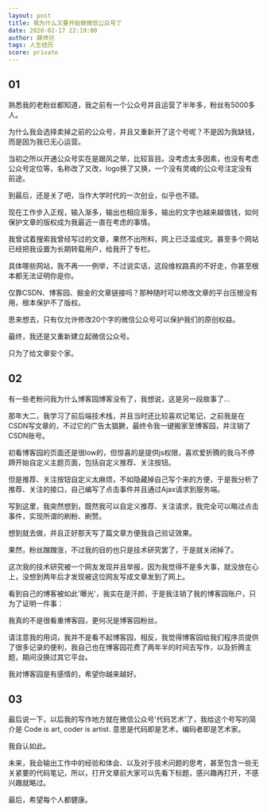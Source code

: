 ```yaml
---
layout: post
title: 我为什么又要开始做微信公众号了
date: 2020-02-17 22:19:00
author: 薛师兄
tags: 人生经历
score: private
---
```


## 01

熟悉我的老粉丝都知道，我之前有一个公众号并且运营了半年多，粉丝有5000多人。

为什么我会选择卖掉之前的公众号，并且又重新开了这个号呢？不是因为我缺钱，而是因为我已无心运营。

当初之所以开通公众号实在是跟风之举，比较盲目。没考虑太多因素，也没有考虑公众号定位等，名称改了又改，logo换了又换，一个没有灵魂的公众号注定没有前途。

到最后，还是关了吧，当作大学时代的一次创业，似乎也不错。

现在工作步入正规，输入渐多，输出也相应渐多，输出的文字也越来越值钱，如何保护文章的版权成为我最近一直在考虑的事情。

我曾试着搜索我曾经写过的文章，果然不出所料，网上已泛滥成灾。甚至多个网站已经把我设置为长期转载用户，给我开了专栏。

具体哪些网站，我不再一一例举，不过说实话，这段维权路真的不好走，你甚至根本都无法证明你是你。

仅靠CSDN、博客园、掘金的文章链接吗？那种随时可以修改文章的平台压根没有用，根本保护不了版权。

思来想去，只有仅允许修改20个字的微信公众号可以保护我们的原创权益。

最终，我还是又重新建立起微信公众号。

只为了给文章安个家。

## 02

有一些老粉问我为什么博客园博客没有了，我想说，这是另一段故事了...

那年大二，我学习了前后端技术栈，并且当时还比较喜欢记笔记，之前我是在CSDN写文章的，不过它的广告太猖獗，最终令我一键搬家至博客园，并注销了CSDN账号。

初看博客园的页面还是很low的，但惊喜的是提供js权限，喜欢爱折腾的我马不停蹄开始自定义主题页面，包括自定义推荐、关注按钮。

但是推荐、关注按钮自定义太麻烦，不如隐藏掉自己写个来的方便，于是我分析了推荐、关注的接口，自己编写了点击事件并且通过Ajax请求到服务端。

写到这里，我突然想到，既然我可以自定义推荐、关注请求，我完全可以略过点击事件，实现所谓的刷粉、刷赞。

想到就去做，并且正好那天写了篇文章方便我自己验证效果。

果然，粉丝蹭蹭涨，不过我的目的也只是技术研究罢了，于是就关闭掉了。

这次我的技术研究被一个网友发现并且举报，因为我觉得不是多大事，就没放在心上，没想到两年后才发现被这位网友写成文章发到了网上。

看到自己的博客被如此'曝光'，我实在是汗颜，于是我注销了我的博客园账户，只为了证明一件事：

我真的不是很看重博客园，更何况是博客园粉丝。

请注意我的用词，我并不是看不起博客园，相反，我觉得博客园给我们程序员提供了很多记录的便利，我自己也在博客园花费了两年半的时间去写作，以及折腾主题，期间没换过其它平台。

我对博客园是有感情的，希望你越来越好。

## 03

最后说一下，以后我的写作地方就在微信公众号'代码艺术'了，我给这个号写的简介是 Code is art, coder is artist. 意思是代码即是艺术，编码者即是艺术家。

我自认如此。

未来，我会输出工作中的经验和体会、以及对于技术问题的思考，甚至包含一些无关紧要的代码笔记，所以，打开文章前大家可以先看下标题，感兴趣再打开，不感兴趣就略过。

最后，希望每个人都健康。